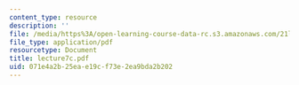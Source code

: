 ```yaml
---
content_type: resource
description: ''
file: /media/https%3A/open-learning-course-data-rc.s3.amazonaws.com/21l-701-literary-interpretation-interpreting-poetry-fall-2003/071e4a2b25eae19cf73e2ea9bda2b202_lecture7c.pdf
file_type: application/pdf
resourcetype: Document
title: lecture7c.pdf
uid: 071e4a2b-25ea-e19c-f73e-2ea9bda2b202
---
```

